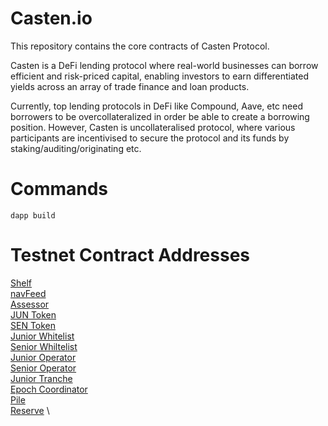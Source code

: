 # Casten.io
This repository contains the core contracts of Casten Protocol.

Casten is a DeFi lending protocol where real-world businesses can borrow efficient and risk-priced capital, enabling investors to earn differentiated yields across an array of trade finance and loan products. 

Currently, top lending protocols in DeFi like Compound, Aave, etc need borrowers to be overcollateralized in order be able to create a borrowing position. However, Casten is uncollateralised protocol, where various participants are incentivised to secure the protocol and its funds by staking/auditing/originating etc.

# Commands
```
dapp build
```

# Testnet Contract Addresses

[Shelf](https://mumbai.polygonscan.com/address/0x459A7C7dF9F128863710A652AA9026Fe3E809DE6#readContract) \
[navFeed](https://mumbai.polygonscan.com/address/0x50F5F51d20873A7ac6B0FBcfdC02F7d7F3519566#writeContract) \
[Assessor](https://mumbai.polygonscan.com/address/0xbeDb40334Ec06010e21c6eEf08FE04E6017Ae761#writeContract) \
[JUN Token](https://mumbai.polygonscan.com/address/0xDc27F7B1eb43FfFf707A6E128a29eDd8E60886D9#writeContract) \
[SEN Token](https://mumbai.polygonscan.com/address/0x13e1aD4B5F76DA46b68F91bC55A11591e6dA813f#writeContract) \
[Junior Whitelist](https://mumbai.polygonscan.com/address/0x576f1b9aF62bEc5e452A41c1561d97ac4667C597#writeContract) \
[Senior Whiltelist](https://mumbai.polygonscan.com/address/0x60f526A1B37aa71726a18E66843450f0A635d481#writeContract) \
[Junior Operator](https://mumbai.polygonscan.com/address/0x2cFC555dE9D265E849b9a30002E8958249FA9737#writeContract) \
[Senior Operator](https://mumbai.polygonscan.com/address/0xaF43A94A59D76CE7398fAdf329D64ef50751E035#writeContract) \
[Junior Tranche](https://mumbai.polygonscan.com/address/0x2cFC555dE9D265E849b9a30002E8958249FA9737#writeContract) \
[Epoch Coordinator](https://mumbai.polygonscan.com/address/0x624990A0A74589744ec0F9B7eCa2D781cf008805#writeContract) \
[Pile](https://mumbai.polygonscan.com/address/0x4A313ef25cB4c2D5f93eB6120ab1379053E67AB1#writeContract) \
[Reserve](https://mumbai.polygonscan.com/address/0x217B4C199CA2cC3949e8c3416bCb777b88fB0fF5#writeContract) \



